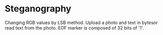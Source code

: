 # Steganography
Changing RGB values by LSB method.
Upload a photo and text in bytesor read text from the photo.
EOF marker is composed of 32 bits of '1'.
